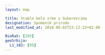 ```yaml
---
layout: map

title: Stablo bele vrbe u Guberevcima
designation: Spomenik prirode
last_modified_at: 2018-06-02T23:12:23+02:00

BioRaS: [293]
geoSrbija:
  L1_182: [95]
---
```

